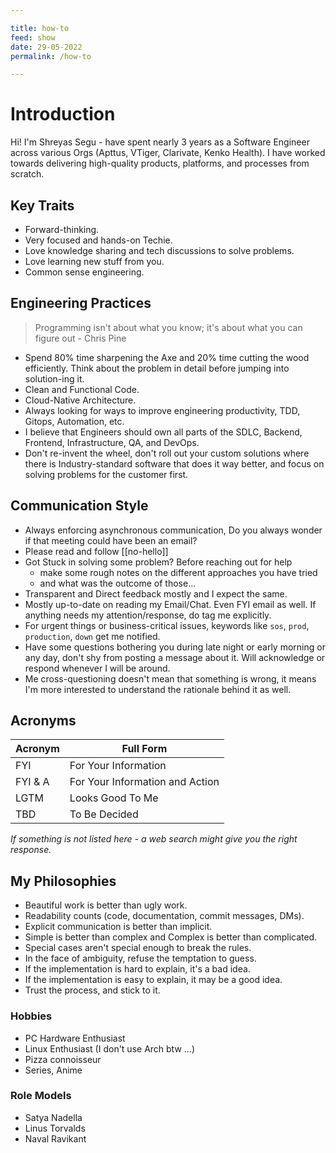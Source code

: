 ```yaml
---

title: how-to
feed: show
date: 29-05-2022
permalink: /how-to

---
```


# Introduction
Hi! I'm Shreyas Segu - have spent nearly 3 years as a Software Engineer across various Orgs (Apttus, VTiger, Clarivate, Kenko Health). I have worked towards delivering high-quality products, platforms, and processes from scratch.

## Key Traits
- Forward-thinking.
- Very focused and hands-on Techie.
- Love knowledge sharing and tech discussions to solve problems.
- Love learning new stuff from you.
- Common sense engineering.

## Engineering Practices

> Programming isn't about what you know; it's about what you can figure out - Chris Pine

- Spend 80% time sharpening the Axe and 20% time cutting the wood efficiently. Think about the problem in detail before jumping into solution-ing it.
- Clean and Functional Code.
- Cloud-Native Architecture.
- Always looking for ways to improve engineering productivity, TDD, Gitops, Automation, etc.
- I believe that Engineers should own all parts of the SDLC, Backend, Frontend, Infrastructure, QA, and DevOps.
- Don't re-invent the wheel, don't roll out your custom solutions where there is Industry-standard software that does it way better, and focus on solving problems for the customer first.

## Communication Style

- Always enforcing asynchronous communication, Do you always wonder if that meeting could have been an email?
- Please read and follow [[no-hello]]
- Got Stuck in solving some problem? Before reaching out for help 
  - make some rough notes on the different approaches you have tried 
  - and what was the outcome of those... 
- Transparent and Direct feedback mostly and I expect the same.
- Mostly up-to-date on reading my Email/Chat. Even FYI email as well. If anything needs my attention/response, do tag me explicitly. 
- For urgent things or business-critical issues, keywords like `sos`, `prod`, `production`, `down` get me notified.
- Have some questions bothering you during late night or early morning or any day, don't shy from posting a message about it. Will acknowledge or respond whenever I will be around.
- Me cross-questioning doesn't mean that something is wrong, it means I'm more interested to understand the rationale behind it as well.

## Acronyms 

| Acronym | Full Form                       |
| ------- | ------------------------------- |
| FYI     | For Your Information            |
| FYI & A | For Your Information and Action |
| LGTM    | Looks Good To Me                |
| TBD     | To Be Decided                   |

*If something is not listed here - a web search might give you the right response.*

## My Philosophies
- Beautiful work is better than ugly work.
- Readability counts (code, documentation, commit messages, DMs).
- Explicit communication is better than implicit.
- Simple is better than complex and Complex is better than complicated.
- Special cases aren't special enough to break the rules.
- In the face of ambiguity, refuse the temptation to guess.
- If the implementation is hard to explain, it's a bad idea.
- If the implementation is easy to explain, it may be a good idea.
- Trust the process, and stick to it.

### Hobbies
- PC Hardware Enthusiast
- Linux Enthusiast (I don't use Arch btw ...)
- Pizza connoisseur 
- Series, Anime

### Role Models
- Satya Nadella
- Linus Torvalds
- Naval Ravikant